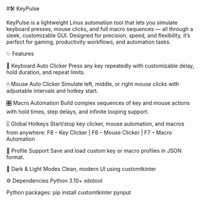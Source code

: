 #🛠️ KeyPulse

KeyPulse is a lightweight Linux automation tool that lets you simulate keyboard presses, mouse clicks, and full macro sequences — all through a sleek, customizable GUI.
Designed for precision, speed, and flexibility, it’s perfect for gaming, productivity workflows, and automation tasks.

✨ Features

🔁 Keyboard Auto Clicker
Press any key repeatedly with customizable delay, hold duration, and repeat limits.

🖱 Mouse Auto Clicker
Simulate left, middle, or right mouse clicks with adjustable intervals and hotkey start.

🎛 Macro Automation
Build complex sequences of key and mouse actions with hold times, step delays, and infinite looping support.

🎚 Global Hotkeys
Start/stop key clicker, mouse automation, and macros from anywhere:
F8 – Key Clicker | F6 – Mouse Clicker | F7 – Macro Automation

💾 Profile Support
Save and load custom key or macro profiles in JSON format.

🎨 Dark & Light Modes
Clean, modern UI using customtkinter

⚙️ Dependencies
Python 3.10+
xdotool

Python packages:
	pip install customtkinter pynput
